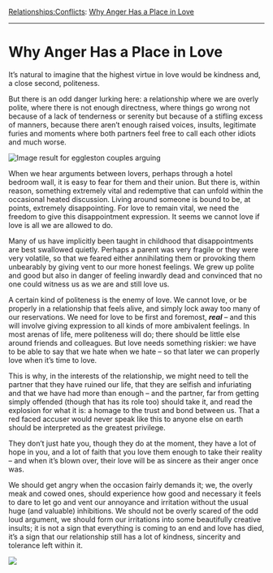[Relationships:](https://www.theschooloflife.com/thebookoflife/category/relationships/)[Conflicts](https://www.theschooloflife.com/thebookoflife/category/relationships/conflicts/): [Why Anger Has a Place in Love](https://www.theschooloflife.com/thebookoflife/why-anger-has-a-place-in-love/)

* * *

# Why Anger Has a Place in Love

It’s natural to imagine that the highest virtue in love would be kindness and, a close second, politeness.

But there is an odd danger lurking here: a relationship where we are overly polite, where there is not enough directness, where things go wrong not because of a lack of tenderness or serenity but because of a stifling excess of manners, because there aren’t enough raised voices, insults, legitimate furies and moments where both partners feel free to call each other idiots and much worse.

![Image result for eggleston couples arguing](https://i.pinimg.com/originals/ba/17/37/ba1737bf8b8e9d9891466d6793773097.jpg)

When we hear arguments between lovers, perhaps through a hotel bedroom wall, it is easy to fear for them and their union. But there is, within reason, something extremely vital and redemptive that can unfold within the occasional heated discussion. Living around someone is bound to be, at points, extremely disappointing. For love to remain vital, we need the freedom to give this disappointment expression. It seems we cannot love if love is all we are allowed to do.

Many of us have implicitly been taught in childhood that disappointments are best swallowed quietly. Perhaps a parent was very fragile or they were very volatile, so that we feared either annihilating them or provoking them unbearably by giving vent to our more honest feelings. We grew up polite and good but also in danger of feeling inwardly dead and convinced that no one could witness us as we are and still love us.

A certain kind of politeness is the enemy of love. We cannot love, or be properly in a relationship that feels alive, and simply lock away too many of our reservations. We need for love to be first and foremost, **_real_** – and this will involve giving expression to all kinds of more ambivalent feelings. In most arenas of life, mere politeness will do; there should be little else around friends and colleagues. But love needs something riskier: we have to be able to say that we hate when we hate – so that later we can properly love when it’s time to love.

This is why, in the interests of the relationship, we might need to tell the partner that they have ruined our life, that they are selfish and infuriating and that we have had more than enough – and the partner, far from getting simply offended (though that has its role too) should take it, and read the explosion for what it is: a homage to the trust and bond between us. That a red faced accuser would never speak like this to anyone else on earth should be interpreted as the greatest privilege.

They don’t just hate you, though they do at the moment, they have a lot of hope in you, and a lot of faith that you love them enough to take their reality – and when it’s blown over, their love will be as sincere as their anger once was.

We should get angry when the occasion fairly demands it; we, the overly meak and cowed ones, should experience how good and necessary it feels to dare to let go and vent our annoyance and irritation without the usual huge (and valuable) inhibitions. We should not be overly scared of the odd loud argument, we should form our irritations into some beautifully creative insults; it is not a sign that everything is coming to an end and love has died, it’s a sign that our relationship still has a lot of kindness, sincerity and tolerance left within it.

[![](https://img.youtube.com/vi/PWLu5bVCY8A/0.jpg)](https://www.youtube.com/embed/PWLu5bVCY8A '')
